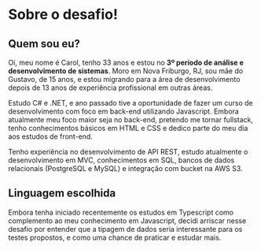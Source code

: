 # Sobre o desafio!

## Quem sou eu?

Oi, meu nome é Carol, tenho 33 anos e estou no **3º período de análise e desenvolvimento de sistemas**. Moro em Nova Friburgo, RJ, sou mãe do Gustavo, de 15 anos, e estou migrando para a área de desenvolvimento depois de 13 anos de experiência profissional em outras áreas.  

Estudo C# e .NET, e ano passado tive a oportunidade de fazer um curso de desenvolvimento com foco em back-end utilizando Javascript. Embora atualmente meu foco maior seja no back-end, pretendo me tornar fullstack, tenho conhecimentos básicos em HTML e CSS e dedico parte do meu dia aos estudos de front-end.  

Tenho experiência no desenvolvimento de API REST, estudo atualmente o desenvolvimento em MVC, conhecimentos em SQL, bancos de dados relacionais (PostgreSQL e MySQL) e integração com bucket na AWS S3.

## Linguagem escolhida

Embora tenha iniciado recentemente os estudos em Typescript como complemento ao meu conhecimento em Javascript, decidi arriscar nesse desafio por entender que a tipagem de dados seria interessante para os testes propostos, e como uma chance de praticar e estudar mais.
